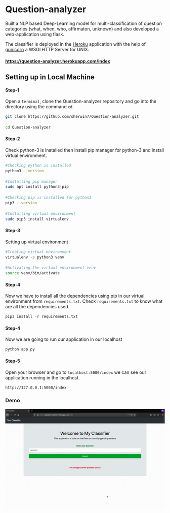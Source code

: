 # Question-analyzer
Built a NLP based Deep-Learning model for multi-classification of question categories (what, when, who, affirmaton, unknown) and also developed a web-application using flask.

The classifier is deployed in the [Heroku](https://www.heroku.com/platform) application with the help of [gunicorn](https://gunicorn.org/) a WSGI HTTP Server for UNIX.

#### https://question-analyzer.herokuapp.com/index


## Setting up in Local Machine

#### Step-1 
Open a `terminal`, clone the Question-analyzer repository and go into the directory using the command `cd`.
```bash
git clone https://github.com/sherwin7/Question-analyzer.git

cd Question-analyzer
```

#### Step-2
Check python-3 is inatalled then install pip manager for python-3 and install virtual environment.
```bash
#Checking python is installed
python3 --version 

#Installing pip manager
sudo apt install python3-pip

#Checking pip is installed for python3
pip3 --version

#Installing virtual environment
sudo pip3 install virtualenv
```

#### Step-3
Setting up virtual environment
```bash
#Creating virtual environment
virtualenv -p python3 venv

#Activating the virtual environment venv
source venv/bin/activate
```

#### Step-4
Now we have to install all the dependencies using pip in our virtual environment from `requirements.txt`.
Check `requirements.txt` to know what are all the dependencies used.
```python
pip3 install -r requirements.txt
```

#### Step-4
Now we are going to run our application in our localhost
```bash
python app.py
```

#### Step-5
Open your browser and go to `localhost:5000/index` we can see our application running in the localhost.
```bash
http://127.0.0.1:5000/index
```
### Demo
![Question-analyzer.gif](Question-analyzer.gif)

